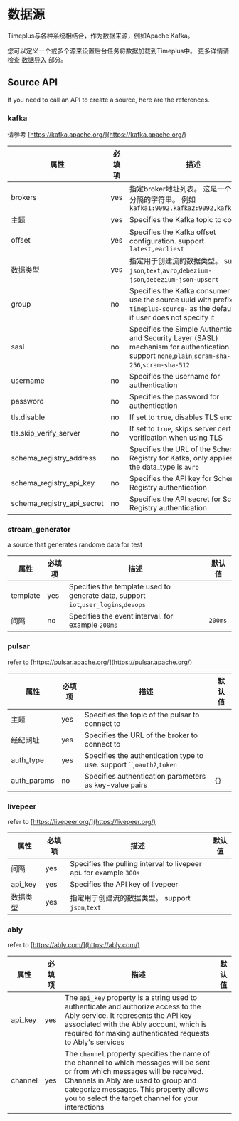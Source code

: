# 数据源

Timeplus与各种系统相结合，作为数据来源，例如Apache Kafka。

您可以定义一个或多个源来设置后台任务将数据加载到Timeplus中。 更多详情请检查 [数据导入](ingestion) 部分。


## Source API
If you need to call an API to create a source, here are the references.

### kafka

请参考 [https://kafka.apache.org/](https://kafka.apache.org/)

| 属性                           | 必填项 | 描述                                                                                                                                                 | 默认值                            |
| ---------------------------- | --- | -------------------------------------------------------------------------------------------------------------------------------------------------- | ------------------------------ |
| brokers                      | yes | 指定broker地址列表。 这是一个以逗号分隔的字符串。 例如`kafka1:9092,kafka2:9092,kafka3:9092`                                                                               | |                              |
| 主题                           | yes | Specifies the Kafka topic to connect                                                                                                               |                                |
| offset                       | yes | Specifies the Kafka offset configuration.    support `latest,earliest`                                                                             |                                |
| 数据类型                         | yes | 指定用于创建流的数据类型。   support `json`,`text`,`avro`,`debezium-json`,`debezium-json-upsert`                                                                | |                              |
| group                        | no  | Specifies the Kafka consumer group. use the source uuid with prefix `timeplus-source-` as the default value if user does not specify it            | `timeplus-source-<uuid>` |
| sasl                         | no  | Specifies the Simple Authentication and Security Layer (SASL) mechanism for authentication. support `none`,`plain`,`scram-sha-256`,`scram-sha-512` | `none` |                       |
| username                     | no  | Specifies the username for authentication                                                                                                          |                                |
| password                     | no  | Specifies the password for authentication                                                                                                          |                                |
| tls.disable                  | no  | If set to `true`, disables TLS encryption                                                                                                          | `false`                        |
| tls.skip_verify_server     | no  | If set to `true`, skips server certificate verification when using TLS                                                                             | `false`                        |
| schema_registry_address    | no  | Specifies the URL of the Schema Registry for Kafka, only applies when the data_type is `avro`                                                      |                                |
| schema_registry_api_key    | no  | Specifies the API key for Schema Registry authentication                                                                                           |                                |
| schema_registry_api_secret | no  | Specifies the API secret for Schema Registry authentication                                                                                        |                                |


### stream_generator

a source that generates randome data for test

| 属性       | 必填项 | 描述                                                                                 | 默认值     |
| -------- | --- | ---------------------------------------------------------------------------------- | ------- |
| template | yes | Specifies the template used to generate data, support `iot`,`user_logins`,`devops` |         |
| 间隔       | no  | Specifies the event interval. for example `200ms`                                  | `200ms` |


### pulsar

refer to [https://pulsar.apache.org/](https://pulsar.apache.org/)

| 属性          | 必填项 | 描述                                                                     | 默认值  |
| ----------- | --- | ---------------------------------------------------------------------- | ---- |
| 主题          | yes | Specifies the topic of the pulsar to connect to                        |      |
| 经纪网址        | yes | Specifies the URL of the broker to connect to                          |      |
| auth_type   | yes | Specifies the authentication type to use.  support ``,`oauth2`,`token` |      |
| auth_params | no  | Specifies authentication parameters as key-value pairs                 | `{}` |


### livepeer

refer to [https://livepeer.org/](https://livepeer.org/)

| 属性      | 必填项 | 描述                                                                 | 默认值 |
| ------- | --- | ------------------------------------------------------------------ | --- |
| 间隔      | yes | Specifies the pulling interval to livepeer api. for example `300s` |     |
| api_key | yes | Specifies the API key of livepeer                                  |     |
| 数据类型    | yes | 指定用于创建流的数据类型。   support `json`,`text`                              |     |



### ably

refer to [https://ably.com/](https://ably.com/)

| 属性      | 必填项 | 描述                                                                                                                                                                                                                                                                       | 默认值 |
| ------- | --- | ------------------------------------------------------------------------------------------------------------------------------------------------------------------------------------------------------------------------------------------------------------------------ | --- |
| api_key | yes | The `api_key` property is a string used to authenticate and authorize access to the Ably service. It represents the API key associated with the Ably account, which is required for making authenticated requests to Ably's services                                     |     |
| channel | yes | The `channel` property specifies the name of the channel to which messages will be sent or from which messages will be received. Channels in Ably are used to group and categorize messages. This property allows you to select the target channel for your interactions |     |
